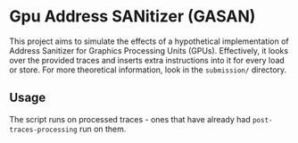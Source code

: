 # Gpu Address SANitizer (GASAN)

This project aims to simulate the effects of a hypothetical implementation of
Address Sanitizer for Graphics Processing Units (GPUs). Effectively, it looks
over the provided traces and inserts extra instructions into it for every load
or store. For more theoretical information, look in the `submission/` directory.

## Usage

The script runs on processed traces - ones that have already had
`post-traces-processing` run on them.
